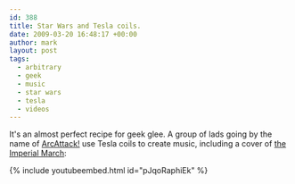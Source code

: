 ```yaml
---
id: 388
title: Star Wars and Tesla coils.
date: 2009-03-20 16:48:17 +00:00
author: mark
layout: post
tags:
  - arbitrary
  - geek
  - music
  - star wars
  - tesla
  - videos
---
```

It's an almost perfect recipe for geek glee. A group of lads going by the name of [ArcAttack!](http://www.arcattack.com) use Tesla coils to create music, including a cover of [the Imperial March](http://www.youtube.com/watch?v=pJqoRaphiEk):

{% include youtubeembed.html id="pJqoRaphiEk" %}
